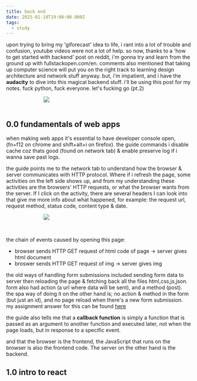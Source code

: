 ```yaml
---
title: back end
date: 2025-01-10T19:00:00.000Z
tags:
  - study
---
```

upon trying to bring my 'giforecast' idea to life, i rant into a lot of trouble and confusion, youtube videos were not a lot of help. so now, thanks to a 'how to get started with backend' post on reddit, i'm gonna try and learn from the ground up with fullstackopen.com/en. comments also mentioned that taking up computer science will put you on the right track to learning design architecture and network stuff anyway. but, i'm impatient, and i have the **audacity** to dive into this magical backend stuff. i'll be using this post for my notes. fuck python, fuck everyone. let's fucking go (pt.2)

<img src="https://i.pinimg.com/736x/ef/b5/11/efb5119dc51f634bbca577bae2e03a4e.jpg" style="display:block; margin-left:auto; margin-right:auto; max-width:300px;">

<br>

<h2>0.0 fundamentals of web apps</h2>

when making web apps it's essential to have developer console open, (fn+f12 on chrome and shift+alt+i on firefox). the guide commands i disable cache coz thats good (found on network tab) & enable preserve log if i wanna save past logs.

the guide points me to the network tab to understand how the browser & server communicates with HTTP protocol. Where if i refresh the page, some activities on the left side shows up, and from my understanding these activities are the browsers' HTTP requests, or what the browser wants from the server. If I click on the activity, there are several headers I can look into that give me more info about what happened, for example: the request url, request method, status code, content type & date.

<img src="https://note.nekoweb.org/network.png" 
style="max-width:300px; display:block; margin-left:auto; margin-right:auto;">

<br>

the chain of events caused by opening this page: 

* browser sends HTTP GET request of html code of page -> server gives html document
* broswer sends HTTP GET request of img -> server gives img

the old ways of handling form submissions included sending form data to server then reloading the page & fetching back all the files html,css,js,json. form also had action (a url where data will be sent), and a method (post). the spa way of doing it on the other hand is; no action & method in the form (but just an id), and no page reload when there's a new form submission. my assignment answer for this can be found [here](https://docs.google.com/document/d/1Y8clXXFTHbqERVwwLrkHW3hzn9CIFJlZQNccNOgspBs/edit?usp=sharing)

the guide also tells me that a **callback function** is simply a function that is passed as an argument to another function and executed later, not when the page loads, but in response to a specific event.

and that the browser is the frontend, the JavaScript that runs on the browser is also the frontend code. The server on the other hand is the backend.

<h2>1.0 intro to react</h2>
